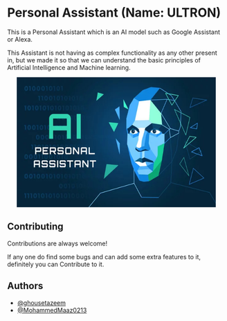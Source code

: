 
# Personal Assistant (Name: ULTRON)

This is a Personal Assistant which is an AI model such as Google Assistant or Alexa.

This Assistant is not having as complex functionality as any other present in, but we made it so that we can understand the basic principles of Artificial Intelligence and Machine learning.

<p align="center">
  <img width="460" height="300" src="AiImage.jpg">
</p>

## Contributing

Contributions are always welcome!

If any one do find some bugs and can add some extra features to it, definitely you can Contribute to it.



## Authors

- [@ghousetazeem](https://www.github.com/ghousetazeem)
- [@MohammedMaaz0213](https://github.com/MohammedMaaz0213)


